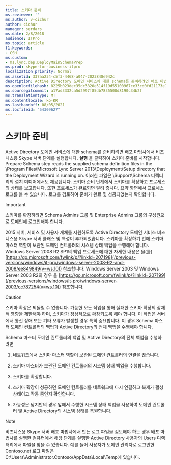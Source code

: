 ```yaml
---
title: 스키마 준비
ms.reviewer: ''
ms.author: v-cichur
author: cichur
manager: serdars
ms.date: 2/8/2018
audience: ITPro
ms.topic: article
f1.keywords:
- CSH
ms.custom:
- ms.lync.dep.DeployMainSchemaPrep
ms.prod: skype-for-business-itpro
localization_priority: Normal
ms.assetid: 337aa234-c5f3-4468-a047-2023848e942c
description: Active Directory 도메인 서비스에 대한 schema를 준비하려면 배포 마법사에서 비즈니스용 Skype 서버 단계를 실행합니다. 실행을 클릭하여 스키마 준비를 시작합니다. Prepare Schema step reads the supplied schema definition files in the /Program Files/Microsoft Lync Server 2013/Deployment/Setup directory that the Deployment Wizard is running on. 이러한 파일은 Support/Schema 디렉터리의 설치 미디어에서도 사용할 수 있습니다. 스키마 준비 단계에서 스키마를 확장하고 프로세스의 상태를 보고합니다. 또한 프로세스가 완료되면 알려 줍니다. 요약 화면에서 프로세스 로그를 볼 수 있습니다. 로그를 검토하여 준비가 완료 및 성공되었는지 확인합니다.
ms.openlocfilehash: 8225b023dec35dc3820e514f19d55100967ce33cd0fd21173e7f92a1b77cb9ad
ms.sourcegitcommit: a17ad3332ca5d2997f85db7835500d8190c34b2f
ms.translationtype: MT
ms.contentlocale: ko-KR
ms.lasthandoff: 08/05/2021
ms.locfileid: "54309627"
---
```

# <a name="prepare-schema"></a>스키마 준비
 
Active Directory 도메인 서비스에 대한 schema를 준비하려면 배포 마법사에서 비즈니스용 Skype 서버 단계를 실행합니다. **실행** 을 클릭하여 스키마 준비를 시작합니다. Prepare Schema step reads the supplied schema definition files in the \Program Files\Microsoft Lync Server 2013\Deployment\Setup directory that the Deployment Wizard is running on. 이러한 파일은 \Support\Schema 디렉터리의 설치 미디어에서도 제공됩니다. 스키마 준비 단계에서 스키마를 확장하고 프로세스의 상태를 보고합니다. 또한 프로세스가 완료되면 알려 줍니다. 요약 화면에서 프로세스 로그를 볼 수 있습니다. 로그를 검토하여 준비가 완료 및 성공되었는지 확인합니다.
  
> [!IMPORTANT]
> 스키마를 확장하려면 Schema Admins 그룹 및 Enterprise Admins 그룹의 구성원으로 도메인에 로그인해야 합니다. 
  
2015 서버, 서비스 및 사용자 개체를 지원하도록 Active Directory 도메인 서비스 비즈니스용 Skype 서버 클래스 및 특성이 추가되었습니다. 스키마를 확장하기 전에 스키마 마스터 역할이 보관된 도메인 컨트롤러의 시스템 상태 백업을 수행해야 합니다. Windows Server 2008 R2 SP1의 백업 프로세스에 대한 자세한 내용은 을(를) [https://go.microsoft.com/fwlink/p/?linkId=207198](/previous-versions/windows/it-pro/windows-server-2008-R2-and-2008/ee849849(v=ws.10)) 참조합니다. Windows Server 2003 및 Windows Server 2003 R2의 경우 을 [https://go.microsoft.com/fwlink/p/?linkId=207199](/previous-versions/windows/it-pro/windows-server-2003/cc787254(v=ws.10)) 참조합니다.
  
> [!CAUTION]
> 스키마 확장은 되돌릴 수 없습니다. 가능한 모든 작업을 통해 실패한 스키마 확장의 잠재적 영향을 제한해야 하며, 스키마가 정상적으로 확장되도록 해야 합니다. 이 작업은 서버에서 통신 장애 또는 기타 오류가 발생할 경우 특히 중요합니다. 이 경우 Schema 마스터 도메인 컨트롤러의 백업과 Active Directory의 전체 백업을 수행해야 합니다. 
  
Schema 마스터 도메인 컨트롤러의 백업 및 Active Directory의 전체 백업을 수행하려면
  
1. 네트워크에서 스키마 마스터 역할이 보관된 도메인 컨트롤러의 연결을 끊습니다.
    
2. 스키마 마스터가 보관된 도메인 컨트롤러의 시스템 상태 백업을 수행합니다.
    
3. 스키마를 확장합니다.
    
4. 스키마 확장이 성공하면 도메인 컨트롤러를 네트워크에 다시 연결하고 복제가 활성 상태이고 작동 중인지 확인합니다.
    
5. 가능성은 낮지만의 경우 앞에서 수행한 시스템 상태 백업을 사용하여 도메인 컨트롤러 및 Active Directory의 시스템 상태를 복원합니다.
    
> [!NOTE]
> 비즈니스용 Skype 서버 배포 마법사에서 만든 로그 파일을 검토해야 하는 경우 배포 마법사를 실행한 컴퓨터에서 해당 단계를 실행한 Active Directory 사용자의 Users 디렉터리에서 파일을 찾을 수 있습니다. 예를 들어 사용자가 도메인 관리자로 로그인한 Contoso.net 로그 파일은 C:\Users\Administrator.Contoso\AppData\Local\Temp에 있습니다. 

